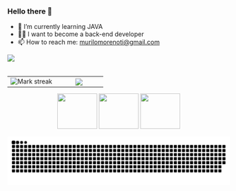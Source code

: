 ### Hello there 👋

- 🌱 I’m currently learning JAVA
- 🐱‍👤 I want to become a back-end developer
- 📫 How to reach me: murilomorenoti@gmail.com

<picture>
  <source
    srcset="https://github-readme-stats.vercel.app/api?username=Muriloo321&show_icons=true&theme=tokyonight"
    media="(prefers-color-scheme: dark)"
  />
  <source
    srcset="https://github-readme-stats.vercel.app/api?username=anuraghazra&show_icons=true"
    media="(prefers-color-scheme: light), (prefers-color-scheme: no-preference)"
  />
  <img src="https://github-readme-stats.vercel.app/api?username=anuraghazra&show_icons=true" />
</picture>

##

<table align="center">
<tr border="none">
<td width="50%" align="center">
  
  <img  title="🔥 Get streak stats for your profile at git.io/streak-stats" alt="Mark streak" src="https://github-readme-streak-stats.herokuapp.com/?user=Muriloo321&theme=tokyonight&hide_border=false" /> 
</td>

<td width="50%" align="center">

  <img  align="center"  src="https://github-readme-stats.anuraghazra1.vercel.app/api/top-langs/?username=Muriloo321&theme=tokyonight&hide_border=false&no-bg=true&no-frame=true&langs_count=10"/>
  
  </td>
</tr>
</table>

<p align="center">
<img height = "80" width = "90" src="https://cdn.jsdelivr.net/gh/devicons/devicon/icons/java/java-plain.svg" /> <img height = "80" width = "90" src="https://cdn.jsdelivr.net/gh/devicons/devicon/icons/html5/html5-original.svg" /> <img height = "80" width = "90" src="https://cdn.jsdelivr.net/gh/devicons/devicon/icons/css3/css3-plain.svg" />
          
</p>         

<div align="center">
  <img  src="https://github.com/1999AZZAR/1999AZZAR/blob/main/resources/img/grid-snake.svg"
       alt="snake" /></a>
</div>
          
